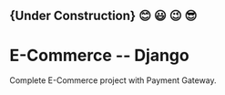 ## {Under Construction} :blush: :smiley: :wink: :sunglasses:
# E-Commerce -- Django
Complete E-Commerce project with Payment Gateway.
